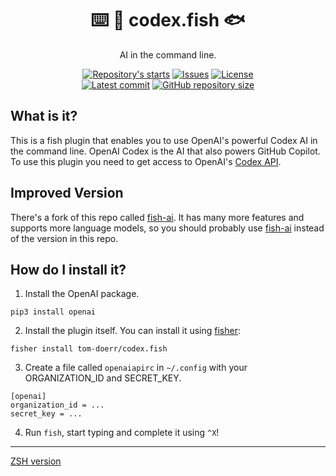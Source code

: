 <h1 align="center">⌨️ 🦾  codex.fish 🐟</h1>

<p align="center">
    AI in the command line.
</p>

<p align="center">
    <a href="https://github.com/tom-doerr/codex.fish/stargazers"
        ><img
            src="https://img.shields.io/github/stars/tom-doerr/codex.fish?colorA=2c2837&colorB=c9cbff&style=for-the-badge&logo=starship style=flat-square"
            alt="Repository's starts"
    /></a>
    <a href="https://github.com/tom-doerr/codex.fish/issues"
        ><img
            src="https://img.shields.io/github/issues-raw/tom-doerr/codex.fish?colorA=2c2837&colorB=f2cdcd&style=for-the-badge&logo=starship style=flat-square"
            alt="Issues"
    /></a>
    <a href="https://github.com/tom-doerr/codex.fish/blob/main/LICENSE"
        ><img
            src="https://img.shields.io/github/license/tom-doerr/codex.fish?colorA=2c2837&colorB=b5e8e0&style=for-the-badge&logo=starship style=flat-square"
            alt="License"
    /><br />
    <a href="https://github.com/tom-doerr/codex.fish/commits/main"
		><img
			src="https://img.shields.io/github/last-commit/tom-doerr/codex.fish/main?colorA=2c2837&colorB=ddb6f2&style=for-the-badge&logo=starship style=flat-square"
			alt="Latest commit"
    /></a>
    <a href="https://github.com/tom-doerr/codex.fish"
        ><img
            src="https://img.shields.io/github/repo-size/tom-doerr/codex.fish?colorA=2c2837&colorB=89DCEB&style=for-the-badge&logo=starship style=flat-square"
            alt="GitHub repository size"
    /></a>
</p>

## What is it?

This is a fish plugin that enables you to use OpenAI's powerful Codex AI in the command line. OpenAI Codex is the AI that also powers GitHub Copilot.
To use this plugin you need to get access to OpenAI's [Codex API](https://openai.com/blog/openai-codex/).


## Improved Version
There's a fork of this repo called [fish-ai](https://github.com/Realiserad/fish-ai). It has many more features and supports more language models, so you should probably use [fish-ai](https://github.com/Realiserad/fish-ai) instead of the version in this repo.


## How do I install it?
1. Install the OpenAI package.
```
pip3 install openai
```

2. Install the plugin itself.
You can install it using [fisher](https://github.com/jorgebucaran/fisher):
```
fisher install tom-doerr/codex.fish
```

3. Create a file called `openaiapirc` in `~/.config` with your ORGANIZATION_ID and SECRET_KEY.

```
[openai]
organization_id = ...
secret_key = ...
```

4. Run `fish`, start typing and complete it using `^X`!




---

[ZSH version](https://github.com/tom-doerr/zsh_codex)
